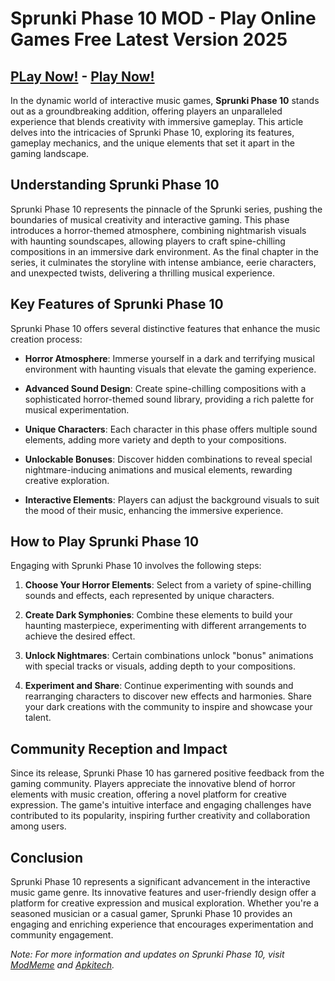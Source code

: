 # Sprunki Phase 10 MOD - Play Online Games Free Latest Version 2025

## [PLay Now!](https://modmeme.com/sprunki-phase-10/) - [Play Now!](https://apkitech.com/)

In the dynamic world of interactive music games, **Sprunki Phase 10** stands out as a groundbreaking addition, offering players an unparalleled experience that blends creativity with immersive gameplay. This article delves into the intricacies of Sprunki Phase 10, exploring its features, gameplay mechanics, and the unique elements that set it apart in the gaming landscape.

## Understanding Sprunki Phase 10

Sprunki Phase 10 represents the pinnacle of the Sprunki series, pushing the boundaries of musical creativity and interactive gaming. This phase introduces a horror-themed atmosphere, combining nightmarish visuals with haunting soundscapes, allowing players to craft spine-chilling compositions in an immersive dark environment. As the final chapter in the series, it culminates the storyline with intense ambiance, eerie characters, and unexpected twists, delivering a thrilling musical experience.

## Key Features of Sprunki Phase 10

Sprunki Phase 10 offers several distinctive features that enhance the music creation process:

- **Horror Atmosphere**: Immerse yourself in a dark and terrifying musical environment with haunting visuals that elevate the gaming experience.

- **Advanced Sound Design**: Create spine-chilling compositions with a sophisticated horror-themed sound library, providing a rich palette for musical experimentation.

- **Unique Characters**: Each character in this phase offers multiple sound elements, adding more variety and depth to your compositions.

- **Unlockable Bonuses**: Discover hidden combinations to reveal special nightmare-inducing animations and musical elements, rewarding creative exploration.

- **Interactive Elements**: Players can adjust the background visuals to suit the mood of their music, enhancing the immersive experience.

## How to Play Sprunki Phase 10

Engaging with Sprunki Phase 10 involves the following steps:

1. **Choose Your Horror Elements**: Select from a variety of spine-chilling sounds and effects, each represented by unique characters.

2. **Create Dark Symphonies**: Combine these elements to build your haunting masterpiece, experimenting with different arrangements to achieve the desired effect.

3. **Unlock Nightmares**: Certain combinations unlock "bonus" animations with special tracks or visuals, adding depth to your compositions.

4. **Experiment and Share**: Continue experimenting with sounds and rearranging characters to discover new effects and harmonies. Share your dark creations with the community to inspire and showcase your talent.

## Community Reception and Impact

Since its release, Sprunki Phase 10 has garnered positive feedback from the gaming community. Players appreciate the innovative blend of horror elements with music creation, offering a novel platform for creative expression. The game's intuitive interface and engaging challenges have contributed to its popularity, inspiring further creativity and collaboration among users.

## Conclusion

Sprunki Phase 10 represents a significant advancement in the interactive music game genre. Its innovative features and user-friendly design offer a platform for creative expression and musical exploration. Whether you're a seasoned musician or a casual gamer, Sprunki Phase 10 provides an engaging and enriching experience that encourages experimentation and community engagement.

*Note: For more information and updates on Sprunki Phase 10, visit [ModMeme](https://modmeme.com/) and [Apkitech](https://apkitech.com/).*
